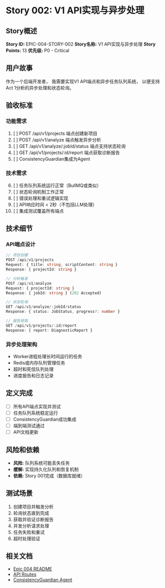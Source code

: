 # Story 002: V1 API实现与异步处理

## Story概述
**Story ID:** EPIC-004-STORY-002
**Story名称:** V1 API实现与异步处理
**Story Points:** 13
**优先级:** P0 - Critical

## 用户故事
作为一个后端开发者，
我需要实现V1 API端点和异步任务队列系统，
以便支持Act 1分析的异步处理和状态轮询。

## 验收标准

### 功能需求
1. [ ] POST /api/v1/projects 端点创建新项目
2. [ ] POST /api/v1/analyze 端点触发异步分析
3. [ ] GET /api/v1/analyze/:jobId/status 端点支持状态轮询
4. [ ] GET /api/v1/projects/:id/report 端点获取诊断报告
5. [ ] ConsistencyGuardian集成为Agent

### 技术需求
6. [ ] 任务队列系统运行正常（BullMQ或类似）
7. [ ] 状态轮询机制工作正常
8. [ ] 错误处理和重试逻辑实现
9. [ ] API响应时间 < 2秒（不包括LLM处理）
10. [ ] 集成测试覆盖所有端点

## 技术细节

### API端点设计
```typescript
// 项目创建
POST /api/v1/projects
Request: { title: string, scriptContent: string }
Response: { projectId: string }

// 分析触发
POST /api/v1/analyze
Request: { projectId: string }
Response: { jobId: string } (202 Accepted)

// 状态轮询
GET /api/v1/analyze/:jobId/status
Response: { status: JobStatus, progress?: number }

// 报告获取
GET /api/v1/projects/:id/report
Response: { report: DiagnosticReport }
```

### 异步处理架构
- Worker进程处理长时间运行的任务
- Redis或内存队列管理任务
- 超时和死信队列处理
- 进度报告和日志记录

## 定义完成
- [ ] 所有API端点实现并测试
- [ ] 任务队列系统稳定运行
- [ ] ConsistencyGuardian成功集成
- [ ] 端到端测试通过
- [ ] API文档更新

## 风险和依赖
- **风险:** 队列系统可能丢失任务
- **缓解:** 实现持久化队列和恢复机制
- **依赖:** Story 001完成（数据库就绪）

## 测试场景
1. 创建项目并触发分析
2. 轮询状态直到完成
3. 获取并验证诊断报告
4. 并发分析请求处理
5. 任务失败和重试
6. 超时处理验证

## 相关文档
- [Epic 004 README](./README.md)
- [API Routes](../../../app/api/v1/)
- [ConsistencyGuardian Agent](../../../lib/agents/consistency-guardian.ts)